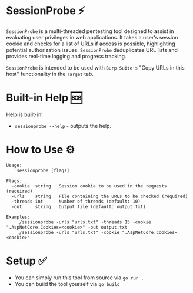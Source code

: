 # SessionProbe ⚡
`SessionProbe` is a multi-threaded pentesting tool designed to assist in evaluating user privileges in web applications. It takes a user's session cookie and checks for a list of URLs if access is possible, highlighting potential authorization issues. `SessionProbe` deduplicates URL lists and provides real-time logging and progress tracking.

`SessionProbe` is intended to be used with `Burp Suite's` "Copy URLs in this host" functionality in the `Target` tab. 

# Built-in Help 🆘

Help is built-in!

- `sessionprobe --help` - outputs the help.

# How to Use ⚙

```text
Usage:
    sessionprobe [flags]

Flags:
  -cookie  string   Session cookie to be used in the requests (required)
  -urls    string   File containing the URLs to be checked (required)
  -threads int      Number of threads (default: 10)
  -out     string   Output file (default: output.txt)

Examples:
    ./sessionprobe -urls "urls.txt" -threads 15 -cookie ".AspNetCore.Cookies=<cookie>" -out output.txt
    ./sessionprobe -urls "urls.txt" -cookie ".AspNetCore.Cookies=<cookie>"
```

# Setup ✅

- You can simply run this tool from source via `go run .` 
- You can build the tool yourself via `go build`
